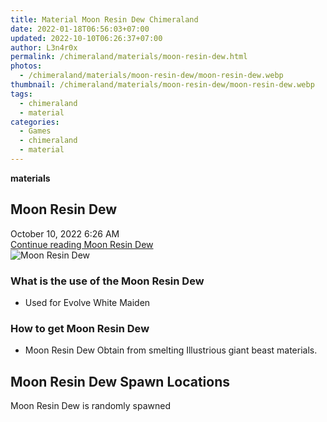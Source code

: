 ```yaml
---
title: Material Moon Resin Dew Chimeraland
date: 2022-01-18T06:56:03+07:00
updated: 2022-10-10T06:26:37+07:00
author: L3n4r0x
permalink: /chimeraland/materials/moon-resin-dew.html
photos:
  - /chimeraland/materials/moon-resin-dew/moon-resin-dew.webp
thumbnail: /chimeraland/materials/moon-resin-dew/moon-resin-dew.webp
tags:
  - chimeraland
  - material
categories:
  - Games
  - chimeraland
  - material
---
```


<section id="bootstrap-wrapper">
  <link
    rel="stylesheet"
    href="https://rawcdn.githack.com/dimaslanjaka/Web-Manajemen/870a349/css/bootstrap-5-3-0-alpha3-wrapper.css"
  />
  <div
    class="row g-0 border rounded overflow-hidden flex-md-row mb-4 shadow-sm position-relative"
  >
    <div class="col p-4 d-flex flex-column position-static">
      <strong class="d-inline-block mb-2 text-success">materials</strong>
      <h2 class="mb-0">Moon Resin Dew</h2>
      <div class="mb-1 text-muted">October 10, 2022 6:26 AM</div>
      <a
        href="/chimeraland/materials/moon-resin-dew.html"
        class="stretched-link d-none text-primary"
        >Continue reading Moon Resin Dew</a
      >
    </div>
    <div class="col-auto d-none d-lg-block">
      <img
        src="/chimeraland/materials/moon-resin-dew/moon-resin-dew.webp"
        alt="Moon Resin Dew"
      />
    </div>
  </div>
  <div class="row">
    <div class="col-lg-6 col-12 mb-2">
      <div class="card bg-dark text-light">
        <div class="card-body">
          <h3 class="card-title">What is the use of the Moon Resin Dew</h3>
          <div class="card-text">
            <ul>
              <li>Used for Evolve White Maiden</li>
            </ul>
          </div>
        </div>
      </div>
    </div>
    <div class="col-lg-6 col-12 mb-2">
      <div class="card bg-dark text-light">
        <div class="card-body">
          <h3 class="card-title">How to get Moon Resin Dew</h3>
          <div class="card-text">
            <ul>
              <li>
                Moon Resin Dew Obtain from smelting Illustrious giant beast
                materials.
              </li>
            </ul>
          </div>
        </div>
      </div>
    </div>
    <div class="col-12 mb-2">
      <h2>Moon Resin Dew Spawn Locations</h2>
      <p>Moon Resin Dew is randomly spawned</p>
    </div>
  </div>
</section>
